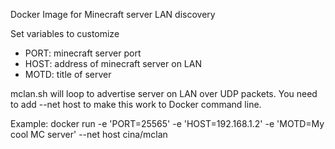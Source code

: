 Docker Image for Minecraft server LAN discovery

Set variables to customize
- PORT: minecraft server port
- HOST: address of minecraft server on LAN
- MOTD: title of server 

mclan.sh will loop to advertise server on LAN over UDP packets.
You need to add --net host to make this work to Docker command line.

Example:
docker run -e 'PORT=25565' -e 'HOST=192.168.1.2' -e 'MOTD=My cool MC server' --net host cina/mclan
